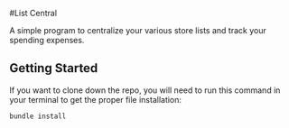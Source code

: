 #List Central

A simple program to centralize your various store lists and track your spending expenses.

## Getting Started

If you want to clone down the repo, you will need to run this command in your terminal to get the proper file installation:

    bundle install
